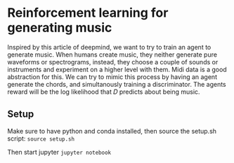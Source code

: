 # Reinforcement learning for generating music
Inspired by this article of deepmind, we want to try to train an agent to generate music. When humans create music, they neither generate pure waveforms or spectrograms, instead, they choose a couple of sounds or instruments and experiment on a higher level with them. Midi data is a good abstraction for this. We can try to mimic this process by having an agent generate the chords, and simultanously training a discriminator. The agents reward will be the log likelihood that  𝐷  predicts about being music.

## Setup
Make sure to have python and conda installed, then source the setup.sh script:
`source setup.sh`

Then start jupyter `jupyter notebook`